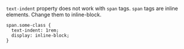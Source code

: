 ```text-indent``` property does not work with ```span``` tags. ```span``` tags are inline elements. Change them to inline-block.
```
span.some-class {
  text-indent: 1rem;
  display: inline-block;
}
```
